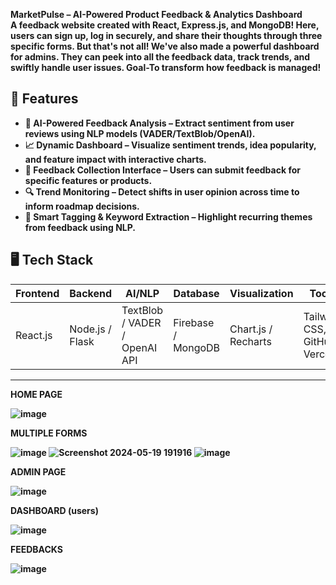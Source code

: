 <B>MarketPulse – AI-Powered Product Feedback & Analytics Dashboard
<br>A feedback website created with React, Express.js, and MongoDB! Here, users can sign up, log in securely, and share their thoughts through three specific forms. But that's not all! We've also made a powerful dashboard for admins. They can peek into all the feedback data, track trends, and swiftly handle user issues. 
Goal-To transform how feedback is managed!

## 🚀 Features

- 💬 **AI-Powered Feedback Analysis** – Extract sentiment from user reviews using NLP models (VADER/TextBlob/OpenAI).
- 📈 **Dynamic Dashboard** – Visualize sentiment trends, idea popularity, and feature impact with interactive charts.
- 📝 **Feedback Collection Interface** – Users can submit feedback for specific features or products.
- 🔍 **Trend Monitoring** – Detect shifts in user opinion across time to inform roadmap decisions.
- 🧠 **Smart Tagging & Keyword Extraction** – Highlight recurring themes from feedback using NLP.


## 🖥️ Tech Stack

| Frontend      | Backend        | AI/NLP             | Database    | Visualization | Tools          |
|---------------|----------------|--------------------|-------------|----------------|----------------|
| React.js      | Node.js / Flask| TextBlob / VADER / OpenAI API | Firebase / MongoDB | Chart.js / Recharts | Tailwind CSS, GitHub, Vercel |

---



<B>HOME PAGE

![image](https://github.com/sarathnakka/Zidio-Feedback_Collection_System/assets/101663778/a31aae1a-3050-4f0b-8298-d68acf09862e)

<B>MULTIPLE FORMS

![image](https://github.com/sarathnakka/Zidio-Feedback_Collection_System/assets/101663778/233d1eeb-1743-44d8-9319-7b32ec62f394)
![Screenshot 2024-05-19 191916](https://github.com/sarathnakka/Zidio-Feedback_Collection_System/assets/101663778/208d8f8c-4b24-4f6d-b6b2-96fb1782eb6b)
![image](https://github.com/sarathnakka/Zidio-Feedback_Collection_System/assets/101663778/55608863-9dfa-4e0e-a542-8c2087c6e85d)

<B>ADMIN PAGE

![image](https://github.com/sarathnakka/Zidio-Feedback_Collection_System/assets/101663778/9588213a-0c62-478e-9b09-4df99945aec3)

<B>DASHBOARD (users)

![image](https://github.com/sarathnakka/Zidio-Feedback_Collection_System/assets/101663778/4f0535b7-a96e-410e-aa17-5953517f81ca)

<B>FEEDBACKS

![image](https://github.com/sarathnakka/Zidio-Feedback_Collection_System/assets/101663778/1154fb44-b8a1-41c0-b8f5-af5819193fee)






